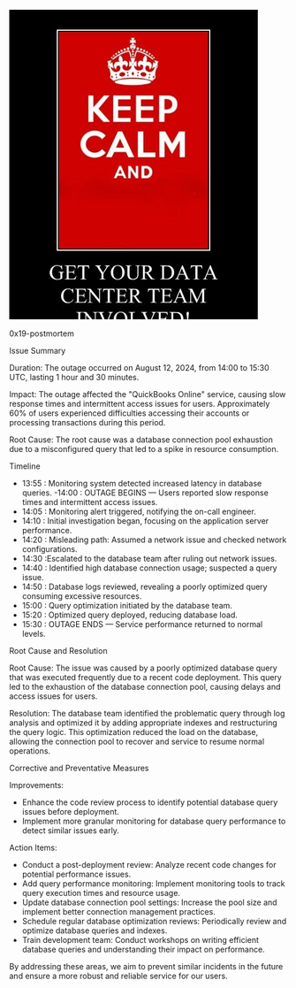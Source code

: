 ![Postmortem Image](postmortem.jpg)

0x19-postmortem


Issue Summary

Duration: The outage occurred on August 12, 2024, from 14:00 to 15:30 UTC, lasting 1 hour and 30 minutes.

Impact: The outage affected the "QuickBooks Online" service, causing slow response times and intermittent access issues for users. Approximately 60% of users experienced difficulties accessing their accounts or processing transactions during this period.

Root Cause: The root cause was a database connection pool exhaustion due to a misconfigured query that led to a spike in resource consumption.

Timeline

- 13:55 : Monitoring system detected increased latency in database queries.
-14:00 : OUTAGE BEGINS — Users reported slow response times and intermittent access issues.
- 14:05 : Monitoring alert triggered, notifying the on-call engineer.
- 14:10 : Initial investigation began, focusing on the application server performance.
- 14:20 : Misleading path: Assumed a network issue and checked network configurations.
- 14:30 :Escalated to the database team after ruling out network issues.
- 14:40 : Identified high database connection usage; suspected a query issue.
- 14:50 : Database logs reviewed, revealing a poorly optimized query consuming excessive resources.
- 15:00 : Query optimization initiated by the database team.
- 15:20 : Optimized query deployed, reducing database load.
- 15:30 : OUTAGE ENDS — Service performance returned to normal levels.



Root Cause and Resolution

Root Cause: The issue was caused by a poorly optimized database query that was executed frequently due to a recent code deployment. This query led to the exhaustion of the database connection pool, causing delays and access issues for users.

Resolution: The database team identified the problematic query through log analysis and optimized it by adding appropriate indexes and restructuring the query logic. This optimization reduced the load on the database, allowing the connection pool to recover and service to resume normal operations.

Corrective and Preventative Measures

Improvements:

- Enhance the code review process to identify potential database query issues before deployment.
- Implement more granular monitoring for database query performance to detect similar issues early.

Action Items:

- Conduct a post-deployment review: Analyze recent code changes for potential performance issues.
- Add query performance monitoring: Implement monitoring tools to track query execution times and resource usage.
- Update database connection pool settings: Increase the pool size and implement better connection management practices.
- Schedule regular database optimization reviews: Periodically review and optimize database queries and indexes.
- Train development team: Conduct workshops on writing efficient database queries and understanding their impact on performance.

By addressing these areas, we aim to prevent similar incidents in the future and ensure a more robust and reliable service for our users.

